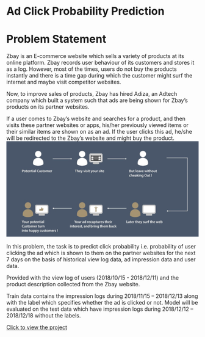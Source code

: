 # Ad Click Probability Prediction


# Problem Statement
Zbay is an E-commerce website which sells a variety of products at its online platform. Zbay records user behaviour of its customers and stores it as a log. However, most of the times, users do not buy the products instantly and there is a time gap during which the customer might surf the internet and maybe visit competitor websites.

Now, to improve sales of products, Zbay has hired Adiza, an Adtech company which built a system such that ads are being shown for Zbay’s products on its partner websites.

If a user comes to Zbay’s website and searches for a product, and then visits these partner websites or apps, his/her previously viewed items or their similar items are shown on as an ad. If the user clicks this ad, he/she will be redirected to the Zbay’s website and might buy the product.
![title](zbay.jpg)

In this problem, the task is to predict click probability i.e. probability of user clicking the ad which is shown to them on the partner websites for the next 7 days on the basis of historical view log data, ad impression data and user data.

Provided with the view log of users (2018/10/15 - 2018/12/11) and the product description collected from the Zbay website.

Train data contains the impression logs during 2018/11/15 – 2018/12/13 along with the label which specifies whether the ad is clicked or not. Model will be evaluated on the test data which have impression logs during 2018/12/12 – 2018/12/18 without the labels.

[Click to view the project](https://github.com/rsaadiq/ad_click_probability/blob/master/WNS.ipynb)
